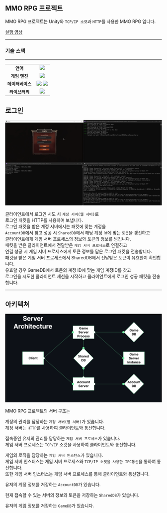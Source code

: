 <h2>MMO RPG 프로젝트</h2>

MMO RPG 프로젝트는 Unity와 `TCP/IP 소켓`과 `HTTP`를 사용한 MMO RPG 입니다.

[실행 영상](https://youtu.be/rkpdzgeK8vM)

---

<h3>기술 스택</h3>

---

<table align="center">
    <tr align="center">
        <td style="font-weight: bold; padding-right: 10px; vertical-align: center;">
            언어
        </td>
        <td>
            <img height="40" src="https://cdn.worldvectorlogo.com/logos/c--4.svg"/> 
        </td>
    </tr>
        <tr align="center">
        <td style="font-weight: bold; padding-right: 10px; vertical-align: center;">
            게임 엔진
        </td>
        <td>
            <img height="40" src="https://cdn.icon-icons.com/icons2/2248/PNG/512/unity_icon_136074.png"/>
        </td>
    </tr>
        <tr align="center">
        <td style="font-weight: bold; padding-right: 10px; vertical-align: center;">
            데이터베이스
        </td>
        <td>
            <img height="40" src="https://cdn-icons-png.flaticon.com/512/5968/5968364.png"/>
            <img height="40" src="https://static.gunnarpeipman.com/wp-content/uploads/2019/12/ef-core-featured.png"/>
        </td>
    </tr >
        <tr align="center">
        <td style="font-weight: bold; padding-right: 10px; vertical-align: center;">
        라이브러리
        </td>
        <td>       
            <img height="40" src="https://www.basyskom.de/wp-content/uploads/2020/04/protobuf_google_developer.png"/>                    
        </td>
    </tr>
</table>

<h2>로그인</h2>

![intro-image](./README/Screen.png)

클라이언트에서 로그인 시도 시 `계정 서버(웹 서버)`로   
로그인 패킷을 HTTP를 사용하여 보냅니다.  
로그인 패킷을 받은 계정 서버에서는 패킷에 맞는 계정을  
`AccountDB`에서 찾고 성공 시 `SharedDB`에서 해당 계정 Id에 맞는 `토큰`을 갱신하고  
클라이언트에게 게임 서버 프로세스의 정보와 토큰의 정보를 넘깁니다.    
패킷을 받은 클라이언트에서 전달받은 `게임 서버 프로세스`로 연결하고  
연결 성공 시 게임 서버 프로세스에게 토큰 정보를 담은 로그인 패킷을 전송합니다.  
패킷을 받은 게임 서버 프로세스에서 SharedDB에서 전달받은 토큰이 유효한지 확인합니다.   
유효할 경우 GameDB에서 토큰의 계정 ID에 맞는 게임 계정ID를 찾고  
로그인을 시도한 클라이언트 세션을 시작하고 클라이언트에게 로그인 성공 패킷을 전송합니다.

---

<h2>아키텍쳐</h2>

![intro-image](./README/Architecture.png)

MMO RPG 프로젝트의 서버 구조는  

계정의 관리를 담당하는 `계정 서버(웹 서버)`가 있습니다.  
계정 서버는 `HTTP`를 사용하여 클라이언트와 통신합니다.  

접속중인 유저의 관리를 담당하는 `게임 서버 프로세스`가 있습니다.  
게임 서버 프로세스는 `TCP/IP` 소켓을 사용하여 클라이언트와 통신합니다.  

게임의 로직을 담당하는 `게임 서버 인스턴스`가 있습니다.  
게임 서버 인스터스는 게임 서버 프로세스와 `TCP/IP 소켓을 사용한 IPC통신`을 통하여 통신합니다.  
또한 게임 서버 인스터스는 게임 서버 프로세스를 통해 클라이언트와 통신합니다.

유저의 계정 정보를 저장하는 `AccountDB`가 있습니다.

현재 접속할 수 있는 서버의 정보와 토큰을 저장하는 `SharedDB`가 있습니다.

유저의 게임 정보를 저장하는 `GameDB`가 있습니다.
